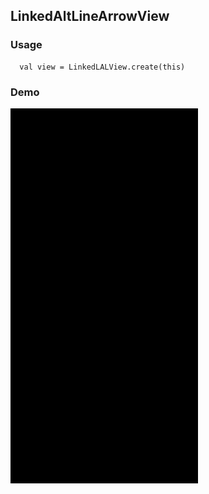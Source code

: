 ## LinkedAltLineArrowView

### Usage

```
  val view = LinkedLALView.create(this)
```

### Demo

<img src="https://github.com/Anwesh43/LinkedAltLineArrowView/blob/master/demo/altarrowlineview.gif" width="300px" height="600px">
